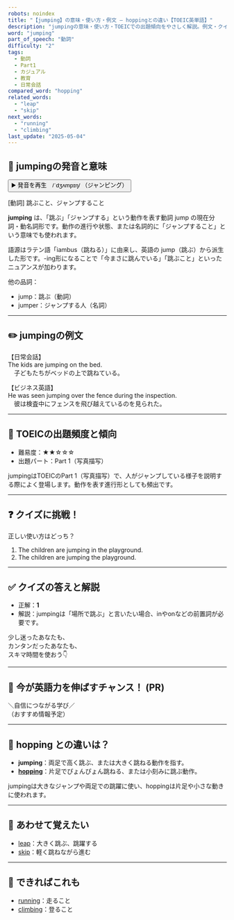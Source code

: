 ```yaml
---
robots: noindex
title: "【jumping】の意味・使い方・例文 ― hoppingとの違い【TOEIC英単語】"
description: "jumpingの意味・使い方・TOEICでの出題傾向をやさしく解説。例文・クイズ付きでhoppingとの違いもわかりやすく学べます。"
word: "jumping"
part_of_speech: "動詞"
difficulty: "2"
tags:
  - 動詞
  - Part1
  - カジュアル
  - 教育
  - 日常会話
compared_word: "hopping"
related_words:
  - "leap"
  - "skip"
next_words:
  - "running"
  - "climbing"
last_update: "2025-05-04"
---
```


## 🔰 jumpingの発音と意味

<button class="play-audio" onclick="playTTS('jumping')">
  <span class="play-audio-main">
    ▶️ 発音を再生　/ˈdʒʌmpɪŋ/
  </span>
  <span class="play-audio-sub">
    （ジャンピング）
  </span>
</button>

[動詞] 跳ぶこと、ジャンプすること

**jumping** は、「跳ぶ」「ジャンプする」という動作を表す動詞 jump の現在分詞・動名詞形です。動作の進行や状態、または名詞的に「ジャンプすること」という意味でも使われます。

語源はラテン語「iambus（跳ねる）」に由来し、英語の jump（跳ぶ）から派生した形です。-ing形になることで「今まさに跳んでいる」「跳ぶこと」といったニュアンスが加わります。

他の品詞：  
- jump：跳ぶ（動詞）
- jumper：ジャンプする人（名詞）

---

## ✏️ jumpingの例文

【日常会話】  
The kids are jumping on the bed.  
　子どもたちがベッドの上で跳ねている。

【ビジネス英語】  
He was seen jumping over the fence during the inspection.  
　彼は検査中にフェンスを飛び越えているのを見られた。

---

## 🎯 TOEICの出題頻度と傾向

- 難易度：★★☆☆☆
- 出題パート：Part 1（写真描写）

jumpingはTOEICのPart 1（写真描写）で、人がジャンプしている様子を説明する際によく登場します。動作を表す進行形としても頻出です。

---

## ❓ クイズに挑戦！

正しい使い方はどっち？

1. The children are jumping in the playground.  
2. The children are jumping the playground.

---

## ✅ クイズの答えと解説

- 正解：**1**
- 解説：jumpingは「場所で跳ぶ」と言いたい場合、inやonなどの前置詞が必要です。

少し迷ったあなたも、  
カンタンだったあなたも、  
スキマ時間を使おう👇️

---

## 🚀 今が英語力を伸ばすチャンス！ (PR)

<div class="info-center">
＼自信につながる学び／<br>  
（おすすめ情報予定）
</div>

---

## 🤔  hopping との違いは？

- **jumping**：両足で高く跳ぶ、または大きく跳ねる動作を指す。
- **[hopping](/word/hopping/)**：片足でぴょんぴょん跳ねる、または小刻みに跳ぶ動作。

jumpingは大きなジャンプや両足での跳躍に使い、hoppingは片足や小さな動きに使われます。

---

## 🧩 あわせて覚えたい

- [leap](/word/leap/)：大きく跳ぶ、跳躍する
- [skip](/word/skip/)：軽く跳ねながら進む

---

## 📖 できればこれも

- [running](/word/running/)：走ること
- [climbing](/word/climbing/)：登ること

<!-- cvid: aid17_bid18 -->
